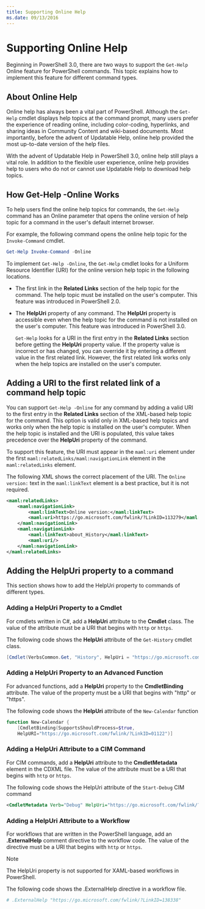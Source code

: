```yaml
---
title: Supporting Online Help
ms.date: 09/13/2016
---
```

# Supporting Online Help

Beginning in PowerShell 3.0, there are two ways to support the `Get-Help` Online feature for
PowerShell commands. This topic explains how to implement this feature for different command types.

## About Online Help

Online help has always been a vital part of PowerShell. Although the `Get-Help` cmdlet displays help
topics at the command prompt, many users prefer the experience of reading online, including
color-coding, hyperlinks, and sharing ideas in Community Content and wiki-based documents. Most
importantly, before the advent of Updatable Help, online help provided the most up-to-date version
of the help files.

With the advent of Updatable Help in PowerShell 3.0, online help still plays a vital role. In
addition to the flexible user experience, online help provides help to users who do not or cannot
use Updatable Help to download help topics.

## How Get-Help -Online Works

To help users find the online help topics for commands, the `Get-Help` command has an Online
parameter that opens the online version of help topic for a command in the user's default internet
browser.

For example, the following command opens the online help topic for the `Invoke-Command` cmdlet.

```powershell
Get-Help Invoke-Command -Online
```

To implement `Get-Help -Online`, the `Get-Help` cmdlet looks for a Uniform Resource Identifier (URI)
for the online version help topic in the following locations.

- The first link in the **Related Links** section of the help topic for the command. The help topic
  must be installed on the user's computer. This feature was introduced in PowerShell 2.0.

- The **HelpUri** property of any command. The **HelpUri** property is accessible even when the help
  topic for the command is not installed on the user's computer. This feature was introduced in
  PowerShell 3.0.

  `Get-Help` looks for a URI in the first entry in the **Related Links** section before getting the
  **HelpUri** property value. If the property value is incorrect or has changed, you can override it
  by entering a different value in the first related link. However, the first related link works
  only when the help topics are installed on the user's computer.

## Adding a URI to the first related link of a command help topic

You can support `Get-Help -Online` for any command by adding a valid URI to the first entry in the
**Related Links** section of the XML-based help topic for the command. This option is valid only in
XML-based help topics and works only when the help topic is installed on the user's computer. When
the help topic is installed and the URI is populated, this value takes precedence over the
**HelpUri** property of the command.

To support this feature, the URI must appear in the `maml:uri` element under the first
`maml:relatedLinks/maml:navigationLink` element in the `maml:relatedLinks` element.

The following XML shows the correct placement of the URI. The `Online version:` text in the
`maml:linkText` element is a best practice, but it is not required.

```xml
<maml:relatedLinks>
    <maml:navigationLink>
        <maml:linkText>Online version:</maml:linkText>
        <maml:uri>https://go.microsoft.com/fwlink/?LinkID=113279</maml:uri>
    </maml:navigationLink>
    <maml:navigationLink>
        <maml:linkText>about_History</maml:linkText>
        <maml:uri/>
    </maml:navigationLink>
</maml:relatedLinks>
```

## Adding the HelpUri property to a command

This section shows how to add the HelpUri property to commands of different types.

### Adding a HelpUri Property to a Cmdlet

For cmdlets written in C#, add a **HelpUri** attribute to the **Cmdlet** class. The value of the
attribute must be a URI that begins with `http` or `https`.

The following code shows the **HelpUri** attribute of the `Get-History` cmdlet class.

```csharp
[Cmdlet(VerbsCommon.Get, "History", HelpUri = "https://go.microsoft.com/fwlink/?LinkID=001122")]
```

### Adding a HelpUri Property to an Advanced Function

For advanced functions, add a **HelpUri** property to the **CmdletBinding** attribute. The value of
the property must be a URI that begins with "http" or "https".

The following code shows the **HelpUri** attribute of the `New-Calendar` function

```powershell
function New-Calendar {
    [CmdletBinding(SupportsShouldProcess=$true,
    HelpURI="https://go.microsoft.com/fwlink/?LinkID=01122")]
```

### Adding a HelpUri Attribute to a CIM Command

For CIM commands, add a **HelpUri** attribute to the **CmdletMetadata** element in the CDXML file.
The value of the attribute must be a URI that begins with `http` or `https`.

The following code shows the HelpUri attribute of the `Start-Debug` CIM command

```xml
<CmdletMetadata Verb="Debug" HelpUri="https://go.microsoft.com/fwlink/?LinkID=001122"/>
```

### Adding a HelpUri Attribute to a Workflow

For workflows that are written in the PowerShell language, add an **.ExternalHelp** comment
directive to the workflow code. The value of the directive must be a URI that begins with `http` or
`https`.

> [!NOTE]
> The HelpUri property is not supported for XAML-based workflows in PowerShell.

The following code shows the .ExternalHelp directive in a workflow file.

```powershell
# .ExternalHelp "https://go.microsoft.com/fwlink/?LinkID=138338"
```

